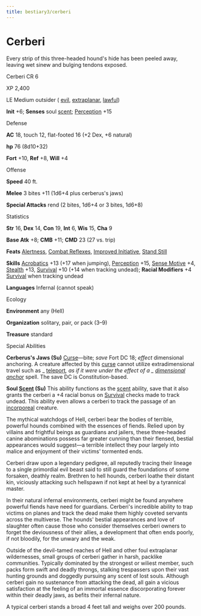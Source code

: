 ```yaml
---
title: bestiary3/cerberi
---
```

# Cerberi

Every strip of this three-headed hound's hide has been peeled away, leaving wet sinew and bulging tendons exposed.

Cerberi CR 6

XP 2,400

LE Medium outsider ( [evil](monsters/creatureTypes#_evil-subtype), [extraplanar](monsters/creatureTypes#_extraplanar-subtype), [lawful](monsters/creatureTypes#_lawful-subtype))

**Init** +6; **Senses** soul [scent](monsters/universalMonsterRules#_scent); [Perception](skills/perception#_perception) +15

Defense

**AC** 18, touch 12, flat-footed 16 (+2 Dex, +6 natural)

**hp** 76 (8d10+32)

**Fort** +10, **Ref** +8, **Will** +4

Offense

**Speed** 40 ft.

**Melee** 3 bites +11 (1d6+4 plus cerberus's jaws)

**Special Attacks** rend (2 bites, 1d6+4 or 3 bites, 1d6+8)

Statistics

**Str** 16, **Dex** 14, **Con** 19, **Int** 6, **Wis** 15, **Cha** 9

**Base Atk** +8; **CMB** +11; **CMD** 23 (27 vs. trip)

**Feats** [Alertness](feats#_alertness), [Combat Reflexes](feats#_combat-reflexes), [Improved Initiative](feats#_improved-initiative), [Stand Still](feats#_stand-still)

**Skills** [Acrobatics](skills/acrobatics#_acrobatics) +13 (+17 when jumping), [Perception](skills/perception#_perception) +15, [Sense Motive](skills/senseMotive#_sense-motive) +4, [Stealth](skills/stealth#_stealth) +13, [Survival](skills/survival#_survival) +10 (+14 when tracking undead); **Racial Modifiers** +4 [Survival](skills/survival#_survival) when tracking undead

**Languages** Infernal (cannot speak)

Ecology

**Environment** any (Hell)

**Organization** solitary, pair, or pack (3–9)

**Treasure** standard

Special Abilities

**Cerberus's Jaws (Su)** [Curse](monsters/universalMonsterRules#_curse)—bite; _save_ Fort DC 18; _effect_ dimensional anchoring. A creature affected by this [curse](monsters/universalMonsterRules#_curse) cannot utilize extradimensional travel such as _ [teleport](spells/teleport#_teleport)_, as if it were under the effect of a _ [dimensional anchor](spells/dimensionalAnchor#_dimensional)_ spell. The save DC is Constitution-based.

**Soul [Scent](monsters/universalMonsterRules#_scent) (Su)** This ability functions as the [scent](monsters/universalMonsterRules#_scent) ability, save that it also grants the cerberi a +4 racial bonus on [Survival](skills/survival#_survival) checks made to track undead. This ability even allows a cerberi to track the passage of an [incorporeal](monsters/creatureTypes#_incorporeal-subtype) creature.

The mythical watchdogs of Hell, cerberi bear the bodies of terrible, powerful hounds combined with the essences of fiends. Relied upon by villains and frightful beings as guardians and jailers, these three-headed canine abominations possess far greater cunning than their flensed, bestial appearances would suggest—a terrible intellect they pour largely into malice and enjoyment of their victims' tormented ends.

Cerberi draw upon a legendary pedigree, all reputedly tracing their lineage to a single primordial evil beast said to still guard the foundations of some forsaken, deathly realm. Brethren to hell hounds, cerberi loathe their distant kin, viciously attacking such hellspawn if not kept at heel by a tyrannical master.

In their natural infernal environments, cerberi might be found anywhere powerful fiends have need for guardians. Cerberi's incredible ability to trap victims on planes and track the dead make them highly coveted servants across the multiverse. The hounds' bestial appearances and love of slaughter often cause those who consider themselves cerberi owners to forget the deviousness of their allies, a development that often ends poorly, if not bloodily, for the unwary and the weak.

Outside of the devil-tamed reaches of Hell and other foul extraplanar wildernesses, small groups of cerberi gather in harsh, packlike communities. Typically dominated by the strongest or wiliest member, such packs form swift and deadly throngs, stalking trespassers upon their vast hunting grounds and doggedly pursuing any scent of lost souls. Although cerberi gain no sustenance from attacking the dead, all gain a vicious satisfaction at the feeling of an immortal essence discorporating forever within their deadly jaws, as befits their infernal nature.

A typical cerberi stands a broad 4 feet tall and weighs over 200 pounds.

